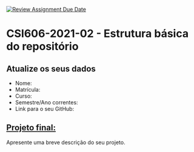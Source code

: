 [![Review Assignment Due Date](https://classroom.github.com/assets/deadline-readme-button-24ddc0f5d75046c5622901739e7c5dd533143b0c8e959d652212380cedb1ea36.svg)](https://classroom.github.com/a/OP3aNSDP)
# **CSI606-2021-02 - Estrutura básica do repositório**

## Atualize os seus dados

- Nome:
- Matrícula:
- Curso:
- Semestre/Ano correntes:
- Link para o seu GitHub:

## [Projeto final:](./Projeto/README.md)

Apresente uma breve descrição do seu projeto.
